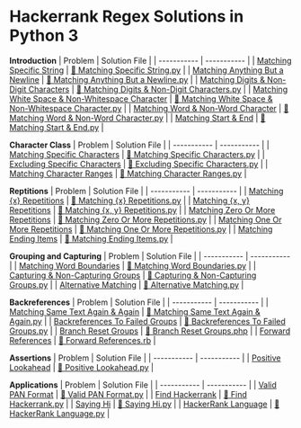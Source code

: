 # Hackerrank Regex Solutions in Python 3

**Introduction**
| Problem | Solution File |
| ----------- | ----------- |
| [Matching Specific String](https://www.hackerrank.com/challenges/matching-specific-string/problem) | [📄 Matching Specific String.py](https://github.com/kaili-chen/snippets/blob/main/hackerrank/Regex/Matching%20Specific%20String.py) |
| [Matching Anything But a Newline](https://www.hackerrank.com/challenges/matching-anything-but-new-line/problem) | [📄 Matching Anything But a Newline.py](https://github.com/kaili-chen/snippets/blob/main/hackerrank/Regex/Matching%20Anything%20But%20a%20Newline.py) |
| [Matching Digits & Non-Digit Characters](https://www.hackerrank.com/challenges/matching-digits-non-digit-character/problem) | [📄 Matching Digits & Non-Digit Characters.py](https://github.com/kaili-chen/snippets/blob/main/hackerrank/Regex/Matching%20Digits%20%26%20Non-Digit%20Characters.py) |
| [Matching White Space & Non-Whitespace Character](https://www.hackerrank.com/challenges/matching-whitespace-non-whitespace-character/problem) | [📄 Matching White Space & Non-Whitespace Character.py](https://github.com/kaili-chen/snippets/blob/main/hackerrank/Regex/Matching%20White%20Space%20%26%20Non-Whitespace%20Character.py) |
| [Matching Word & Non-Word Character](https://www.hackerrank.com/challenges/matching-word-non-word/problem) | [📄 Matching Word & Non-Word Character.py](https://github.com/kaili-chen/snippets/blob/main/hackerrank/Regex/Matching%20Word%20%26%20Non-Word%20Character.py) |
| [Matching Start & End](https://www.hackerrank.com/challenges/matching-start-end/problem) | [📄 Matching Start & End.py](https://github.com/kaili-chen/snippets/blob/main/hackerrank/Regex/Matching%20Start%20%26%20End.py) |

**Character Class**
| Problem | Solution File |
| ----------- | ----------- |
| [Matching Specific Characters](https://www.hackerrank.com/challenges/matching-specific-characters/problem) | [📄 Matching Specific Characters.py](https://github.com/kaili-chen/snippets/blob/main/hackerrank/Regex/Matching%20Specific%20Characters.py) |
| [Excluding Specific Characters](https://www.hackerrank.com/challenges/excluding-specific-characters/problem) | [📄 Excluding Specific Characters.py](https://github.com/kaili-chen/snippets/blob/main/hackerrank/Regex/Excluding%20Specific%20Characters.py) |
| [Matching Character Ranges](https://www.hackerrank.com/challenges/matching-range-of-characters/problem) | [📄 Matching Character Ranges.py](https://github.com/kaili-chen/snippets/blob/main/hackerrank/Regex/Matching%20Character%20Ranges.py) |

**Reptitions**
| Problem | Solution File |
| ----------- | ----------- |
| [Matching {x} Repetitions](https://www.hackerrank.com/challenges/matching-x-repetitions/problem) | [📄 Matching {x} Repetitions.py](https://github.com/kaili-chen/snippets/blob/main/hackerrank/Regex/Matching%20%7Bx%7D%20Repetitions.py) |
| [Matching {x, y} Repetitions](https://www.hackerrank.com/challenges/matching-x-y-repetitions/problem) | [📄 Matching {x, y} Repetitions.py](https://github.com/kaili-chen/snippets/blob/main/hackerrank/Regex/Matching%20%7Bx%2C%20y%7D%20Repetitions.py) |
| [Matching Zero Or More Repetitions](https://www.hackerrank.com/challenges/matching-zero-or-more-repetitions/problem) | [📄 Matching Zero Or More Repetitions.py](https://github.com/kaili-chen/snippets/blob/main/hackerrank/Regex/Matching%20Zero%20Or%20More%20Repetitions.py) |
| [Matching One Or More Repetitions](https://www.hackerrank.com/challenges/matching-one-or-more-repititions/problem) | [📄 Matching One Or More Repetitions.py](https://github.com/kaili-chen/snippets/blob/main/hackerrank/Regex/Matching%20One%20Or%20More%20Repetitions.py) |
| [Matching Ending Items](https://www.hackerrank.com/challenges/matching-ending-items/problem) | [📄 Matching Ending Items.py](https://github.com/kaili-chen/snippets/blob/main/hackerrank/Regex/Matching%20Ending%20Items.py) |

**Grouping and Capturing**
| Problem | Solution File |
| ----------- | ----------- |
| [Matching Word Boundaries](https://www.hackerrank.com/challenges/matching-word-boundaries/problem) | [📄 Matching Word Boundaries.py](https://github.com/kaili-chen/snippets/blob/main/hackerrank/Regex/Matching%20Word%20Boundaries.py) |
| [Capturing & Non-Capturing Groups](https://www.hackerrank.com/challenges/capturing-non-capturing-groups/problem) | [📄 Capturing & Non-Capturing Groups.py](https://github.com/kaili-chen/snippets/blob/main/hackerrank/Regex/Capturing%20%26%20Non-Capturing%20Groups.py) |
| [Alternative Matching](https://www.hackerrank.com/challenges/alternative-matching/problem) | [📄 Alternative Matching.py](https://github.com/kaili-chen/snippets/blob/main/hackerrank/Regex/Alternative%20Matching.py) |

**Backreferences**
| Problem | Solution File |
| ----------- | ----------- |
| [Matching Same Text Again & Again](https://www.hackerrank.com/challenges/matching-same-text-again-again/problem) | [📄 Matching Same Text Again & Again.py](https://github.com/kaili-chen/snippets/blob/main/hackerrank/Regex/Matching%20Same%20Text%20Again%20%26%20Again.py) |
| [Backreferences To Failed Groups](https://www.hackerrank.com/challenges/backreferences-to-failed-groups/problem) | [📄 Backreferences To Failed Groups.py](https://github.com/kaili-chen/snippets/blob/main/hackerrank/Regex/Backreferences%20To%20Failed%20Groups.py) |
| [Branch Reset Groups](https://www.hackerrank.com/challenges/branch-reset-groups/problem) | [📄 Branch Reset Groups.php](https://github.com/kaili-chen/snippets/blob/main/hackerrank/Regex/Branch%20Reset%20Groups.php) |
| [Forward References](https://www.hackerrank.com/challenges/forward-references/problem) | [📄 Forward References.rb](https://github.com/kaili-chen/snippets/blob/main/hackerrank/Regex/Forward%20References.rb) | 

**Assertions**
| Problem | Solution File |
| ----------- | ----------- |
| [Positive Lookahead](https://www.hackerrank.com/challenges/positive-lookahead/problem) | [📄 Positive Lookahead.py](https://github.com/kaili-chen/snippets/blob/main/hackerrank/Regex/Positive%20Lookahead.py) |

**Applications**
| Problem | Solution File |
| ----------- | ----------- |
| [Valid PAN Format](https://www.hackerrank.com/challenges/valid-pan-format/problem) | [📄 Valid PAN Format.py](https://github.com/kaili-chen/snippets/blob/main/hackerrank/Regex/Valid%20PAN%20Format.py) |
| [Find Hackerrank](https://www.hackerrank.com/challenges/find-hackerrank/problem) | [📄 Find Hackerrank.py](https://github.com/kaili-chen/snippets/blob/main/hackerrank/Regex/Find%20Hackerrank.py) |
| [Saying Hi](https://www.hackerrank.com/challenges/saying-hi/problem) | [📄 Saying Hi.py](https://github.com/kaili-chen/snippets/blob/main/hackerrank/Regex/Saying%20Hi.py) |
| [HackerRank Language](https://www.hackerrank.com/challenges/hackerrank-language/problem) | [📄 HackerRank Language.py](https://github.com/kaili-chen/snippets/blob/main/hackerrank/Regex/HackerRank%20Language.py) |
